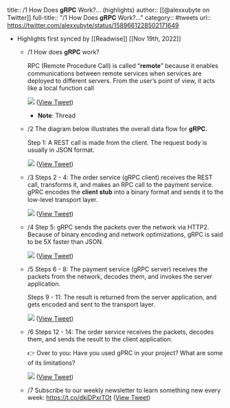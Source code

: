 title:: /1 How Does 𝐠𝐑𝐏𝐂 Work?... (highlights)
author:: [[@alexxubyte on Twitter]]
full-title:: "/1 How Does 𝐠𝐑𝐏𝐂 Work?..."
category:: #tweets
url:: https://twitter.com/alexxubyte/status/1589661228502171649

- Highlights first synced by [[Readwise]] [[Nov 19th, 2022]]
	- /1 How does 𝐠𝐑𝐏𝐂 work?
	  
	  RPC (Remote Procedure Call) is called “𝐫𝐞𝐦𝐨𝐭𝐞” because it enables communications between remote services when services are deployed to different servers. From the user’s point of view, it acts like a local function call 
	  
	  ![](https://pbs.twimg.com/media/Fg-cdXRVEAArIQf.jpg) ([View Tweet](https://twitter.com/alexxubyte/status/1589661228502171649))
		- **Note**: Thread
	- /2 The diagram below illustrates the overall data flow for 𝐠𝐑𝐏𝐂.
	  
	  Step 1: A REST call is made from the client. The request body is usually in JSON format. 
	  
	  ![](https://pbs.twimg.com/media/Fg-cd6vVUAEVfor.jpg) ([View Tweet](https://twitter.com/alexxubyte/status/1589661239747129345))
	- /3 Steps 2 - 4: The order service (gRPC client) receives the REST call, transforms it, and makes an RPC call to the payment service. gPRC encodes the 𝐜𝐥𝐢𝐞𝐧𝐭 𝐬𝐭𝐮𝐛 into a binary format and sends it to the low-level transport layer. 
	  
	  ![](https://pbs.twimg.com/media/Fg-cejeVQAAQssu.jpg) ([View Tweet](https://twitter.com/alexxubyte/status/1589661251071713280))
	- /4 Step 5: gRPC sends the packets over the network via HTTP2. Because of binary encoding and network optimizations, gRPC is said to be 5X faster than JSON. 
	  
	  ![](https://pbs.twimg.com/media/Fg-cfNnVIAU9dpX.jpg) ([View Tweet](https://twitter.com/alexxubyte/status/1589661261997887489))
	- /5 Steps 6 - 8: The payment service (gRPC server) receives the packets from the network, decodes them, and invokes the server application.
	  
	  Steps 9 - 11: The result is returned from the server application, and gets encoded and sent to the transport layer. 
	  
	  ![](https://pbs.twimg.com/media/Fg-cf2BUUAAroP5.jpg) ([View Tweet](https://twitter.com/alexxubyte/status/1589661272915648512))
	- /6 Steps 12 - 14: The order service receives the packets, decodes them, and sends the result to the client application.
	  
	  👉 Over to you: Have you used gPRC in your project? What are some of its limitations? 
	  
	  ![](https://pbs.twimg.com/media/Fg-cge7VUAE9jxb.jpg) ([View Tweet](https://twitter.com/alexxubyte/status/1589661283925643264))
	- /7 Subscribe to our weekly newsletter to learn something new every week:
	  https://t.co/dkjDPxrTOt ([View Tweet](https://twitter.com/alexxubyte/status/1589661287801184256))